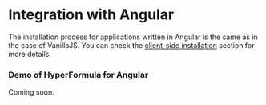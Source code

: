 # Integration with Angular

The installation process for applications written in Angular is the same as in the case of VanillaJS. You can check the [client-side installation](client-side.md) section for more details.

### Demo of HyperFormula for Angular

Coming soon.


